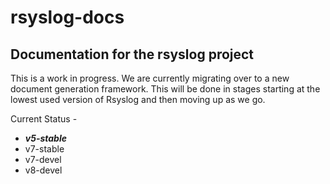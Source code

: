 rsyslog-docs
============

Documentation for the rsyslog project
-------------------------------------

This is a work in progress. We are currently migrating over to a new document
generation framework. This will be done in stages starting at the lowest used
version of Rsyslog and then moving up as we go.

Current Status -
* **_v5-stable_**
* v7-stable
* v7-devel
* v8-devel
